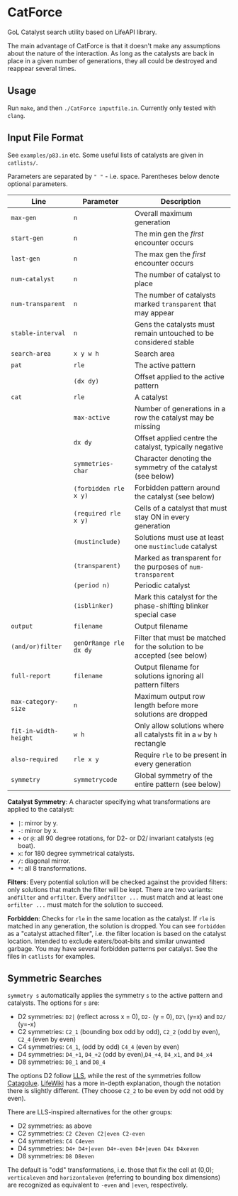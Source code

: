 # CatForce
GoL Catalyst search utility based on LifeAPI library.

The main advantage of CatForce is that it doesn't make any assumptions
about the nature of the interaction. As long as the catalysts are back
in place in a given number of generations, they all could be destroyed
and reappear several times.

<!-- The torus centre is `(0, 0)` and left upper corner is `(-32, -->
<!-- -32)` and lower right corner is `(31,31)`. It has the same Y axis as -->
<!-- Golly (up is negative Y). -->

Usage
--
Run `make`, and then `./CatForce inputfile.in`. Currently only tested with `clang`.

Input File Format
--
See `examples/p83.in` etc. Some useful lists of catalysts are given in `catlists/`.

Parameters are separated by `" "` - i.e. space. Parentheses below
denote optional parameters.

| Line                  | Parameter              | Description                                                             |
|-----------------------|------------------------|-------------------------------------------------------------------------|
| `max-gen`             | `n`                    | Overall maximum generation                                              |
| `start-gen`           | `n`                    | The min gen the _first_ encounter occurs                                |
| `last-gen`            | `n`                    | The max gen the _first_ encounter occurs                                |
| `num-catalyst`        | `n`                    | The number of catalyst to place                                         |
| `num-transparent`     | `n`                    | The number of catalysts marked `transparent` that may appear            |
| `stable-interval`     | `n`                    | Gens the catalysts must remain untouched to be considered stable        |
| `search-area`         | `x y w h`              | Search area                                                             |
| `pat`                 | `rle`                  | The active pattern                                                      |
|                       | `(dx dy)`              | Offset applied to the active pattern                                    |
| `cat `                | `rle`                  | A catalyst                                                              |
|                       | `max-active`           | Number of generations in a row the catalyst may be missing              |
|                       | `dx dy`                | Offset applied centre the catalyst, typically negative                  |
|                       | `symmetries-char`      | Character denoting the symmetry of the catalyst (see below)             |
|                       | `(forbidden rle x y)`  | Forbidden pattern around the catalyst (see below)                       |
|                       | `(required rle x y)`   | Cells of a catalyst that must stay ON in every generation               |
|                       | `(mustinclude)`        | Solutions must use at least one `mustinclude` catalyst                  |
|                       | `(transparent)`        | Marked as transparent for the purposes of `num-transparent`             |
|                       | `(period n)`           | Periodic catalyst                                                       |
|                       | `(isblinker)`          | Mark this catalyst for the phase-shifting blinker special case          |
| `output`              | `filename`             | Output filename                                                         |
| `(and/or)filter`      | `genOrRange rle dx dy` | Filter that must be matched for the solution to be accepted (see below) |
| `full-report`         | `filename`             | Output filename for solutions ignoring all pattern filters              |
| `max-category-size`   | `n`                    | Maximum output row length before more solutions are dropped             |
| `fit-in-width-height` | `w h`                  | Only allow solutions where all catalysts fit in a `w` by `h` rectangle  |
| `also-required`       | `rle x y`              | Require `rle` to be present in every generation                         |
| `symmetry`            | `symmetrycode`         | Global symmetry of the entire pattern (see below)                       |

**Catalyst Symmetry**: A character specifying what transformations are
applied to the catalyst:
- `|`: mirror by y.
- `-`: mirror by x.
- `+` or `@`: all 90 degree rotations, for D2- or D2/ invariant catalysts (eg boat).
- `x`: for 180 degree symmetrical catalysts.
- `/`: diagonal mirror.
- `*`: all 8 transformations.

**Filters**: Every potential solution will be checked against the
provided filters: only solutions that match the filter will be
kept. There are two variants: `andfilter` and `orfilter`. Every
`andfilter ...` must match and at least one `orfilter ...` must match
for the solution to succeed.

**Forbidden**: Checks for `rle` in the same location as the
catalyst. If `rle` is matched in any generation, the solution is
dropped. You can see `forbidden` as a "catalyst attached filter",
i.e. the filter location is based on the catalyst location. Intended
to exclude eaters/boat-bits and similar unwanted garbage. You may have
several forbidden patterns per catalyst. See the files in `catlists`
for examples.

<!-- Combining Results -->
<!-- --- -->

<!-- `combine-results yes [<survive-0> <survive-1> ...]` -->

<!-- If this feature is enabled the search will at first ignore all filters -->
<!-- and survival inputs, and will search all the possible catalysts. Then -->
<!-- it will try to combine all the found catalysts in all possible -->
<!-- combinations, and only then will filter by `survive-i` and apply the -->
<!-- filters to exclude them from the final report. -->

<!-- This feature will generate report as follows: -->

<!-- - `output.rle` - all the possible catalysts. -->
<!-- - `output.rle_Combined*.rle` - will generate all combined reports. -->
<!-- - `output.rle_Final.rle` - the final report. **This is the main output.** -->

<!-- Optional survival filter per "iteration" are added. Combine works as -->
<!-- follows: each time it start from the initial search results (combine -->
<!-- by default uses survive count = 1), and tries to add catalyst from -->
<!-- those results. Sometimes one could get explosion, if the interaction -->
<!-- is very potent. So filter is added to limit the combine, by surviving -->
<!-- count (if something doesn't survive with two catalyst for 5 -->
<!-- iterations, it's probably junk - so CatForce will filter it on the -->
<!-- second combine iteration and not in the end). -->

<!-- This allows faster and more efficient combine operation with very -->
<!-- potent conduits which otherwise would overflow the system, with many -->
<!-- useless catalysts. -->

<!-- **NOTE** Recommended for use only for `num-catalyst` = 1 or 2 -->

<!-- **NOTE** See 4.in file for example.  -->

<!-- **NOTE** CatForce will use the last `survive-i` as the default from -->
<!-- that point on. If you don't enter any numbers it will use survival -->
<!-- count 1, and will filter only when finish all possible combinations. -->

Symmetric Searches
---


`symmetry s` automatically applies the symmetry `s` to the active
pattern and catalysts. The options for `s` are:
- D2 symmetries: `D2|` (reflect across x = 0), `D2-` (y = 0), `D2\` (y=x) and `D2/` (y=-x)
- C2 symmetries: `C2_1` (bounding box odd by odd), `C2_2` (odd by even), `C2_4` (even by even)
- C4 symmetries: `C4_1`, (odd by odd) `C4_4` (even by even)
- D4 symmetries: `D4_+1`, `D4_+2` (odd by even),`D4_+4`, `D4_x1`, and `D4_x4`
- D8 symmetries: `D8_1` and `D8_4`

The options D2 follow
[LLS](https://gitlab.com/OscarCunningham/logic-life-search), while the
rest of the symmetries follow
[Catagolue](https://catagolue.hatsya.com/census). [LifeWiki](https://conwaylife.com/wiki/Static_symmetry)
has a more in-depth explanation, though the notation there is slightly
different. (They choose `C2_2` to be even by odd not odd by even).

There are LLS-inspired alternatives for the other groups:
- D2 symmetries: as above
- C2 symmetries: `C2 C2even C2|even C2-even`
- C4 symmetries: `C4 C4even`
- D4 symmetries: `D4+ D4+|even D4+-even D4+|even D4x D4xeven`
- D8 symmetries: `D8 D8even`

The default is "odd" transformations, i.e. those that fix the cell at
(0,0); `verticaleven` and `horizontaleven` (referring to bounding box
dimensions) are recognized as equivalent to `-even` and `|even`,
respectively.

